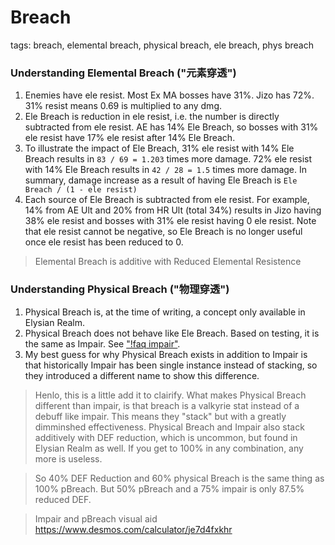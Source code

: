 # Breach 
tags: breach, elemental breach, physical breach, ele breach, phys breach

### Understanding Elemental Breach ("元素穿透")
1. Enemies have ele resist. Most Ex MA bosses have 31%. Jizo has 72%. 31% resist means 0.69 is multiplied to any dmg.
2. Ele Breach is reduction in ele resist, i.e. the number is directly subtracted from ele resist. AE has 14% Ele Breach, so bosses with 31% ele resist have 17% ele resist after 14% Ele Breach.
3. To illustrate the impact of Ele Breach, 31% ele resist with 14% Ele Breach results in `83 / 69 = 1.203` times more damage. 72% ele resist with 14% Ele Breach results in `42 / 28 = 1.5` times more damage. In summary, damage increase as a result of having Ele Breach is `Ele Breach / (1 - ele resist)`
4. Each source of Ele Breach is subtracted from ele resist. For example, 14% from AE Ult and 20% from HR Ult (total 34%) results in Jizo having 38% ele resist and bosses with 31% ele resist having 0 ele resist. Note that ele resist cannot be negative, so Ele Breach is no longer useful once ele resist has been reduced to 0.

> Elemental Breach is additive with Reduced Elemental Resistence

### Understanding Physical Breach ("物理穿透")
1. Physical Breach is, at the time of writing, a concept only available in Elysian Realm.
2. Physical Breach does not behave like Ele Breach. Based on testing, it is the same as Impair. See ["!faq impair"](/faq/85).
3. My best guess for why Physical Breach exists in addition to Impair is that historically Impair has been single instance instead of stacking, so they introduced a different name to show this difference.

> Henlo, this is a little add it to clairify. What makes Physical Breach different than impair, is that breach is a valkyrie stat instead of a debuff like impair. This means they "stack" but with a greatly dimminshed effectiveness. Physical Breach and Impair also stack additively with DEF reduction, which is uncommon, but found in Elysian Realm as well. If you get to 100% in any combination, any more is useless. 

> So 40% DEF Reduction and 60% physical Breach is the same thing as 100% pBreach. But 50% pBreach and a 75% impair is only 87.5% reduced DEF.

> Impair and pBreach visual aid <https://www.desmos.com/calculator/je7d4fxkhr>